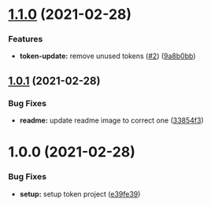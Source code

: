 # [1.1.0](https://github.com/willsgimenes/neon-city-light-tokens/compare/v1.0.1...v1.1.0) (2021-02-28)


### Features

* **token-update:** remove unused tokens ([#2](https://github.com/willsgimenes/neon-city-light-tokens/issues/2)) ([9a8b0bb](https://github.com/willsgimenes/neon-city-light-tokens/commit/9a8b0bbd540954fc565713cb6e29dfbbaef49142))

## [1.0.1](https://github.com/willsgimenes/neon-city-light-tokens/compare/v1.0.0...v1.0.1) (2021-02-28)


### Bug Fixes

* **readme:** update readme image to correct one ([33854f3](https://github.com/willsgimenes/neon-city-light-tokens/commit/33854f374c23f90a2fcd22a15e51f47d59a23231))

# 1.0.0 (2021-02-28)


### Bug Fixes

* **setup:** setup token project ([e39fe39](https://github.com/willsgimenes/neon-city-light-tokens/commit/e39fe394a92be95448b93dc6c2d417d5f877f73d))
